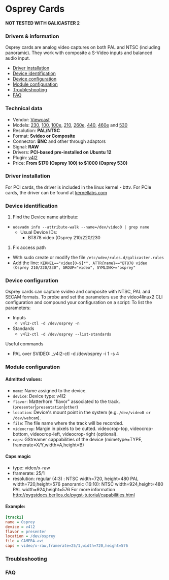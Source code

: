 Osprey Cards
============

**NOT TESTED WITH GALICASTER 2**

### Drivers & information
Osprey cards are analog video captures on both PAL and NTSC (including panoramic). They work with composite a S-Video inputs and balanced audio input.

* [Driver installation](#driver-installation)
* [Device identification](#device-identification)
* [Device configuration](#device-configuration)
* [Module configuration](#module-configuration)
* [Troubleshooting](#troubleshooting)
* [FAQ](#faq)

### Technical data
* Vendor: [Viewcast](http://www.viewcast.com/)
* Models: [230](http://www.viewcast.com/products/osprey-cards/osprey-230), [100](http://www.viewcast.com/products/osprey-cards/osprey-100), [100e](http://www.viewcast.com/products/osprey-cards/osprey-100e), [210](http://www.viewcast.com/products/osprey-cards/osprey-210), [260e](http://www.viewcast.com/products/osprey-cards/osprey-260e), [440](http://www.viewcast.com/products/osprey-cards/osprey-440), [460e](http://www.viewcast.com/products/osprey-cards/osprey-460e) and [530](http://www.viewcast.com/products/osprey-cards/osprey-530)
* Resolution: **PAL/NTSC**
* Format: **Svideo or Composite**
* Connector: **BNC** and other through adaptors
* Signal: **RAW**
* Drivers: **PCI-based pre-installed
on Ubuntu 12**
* Plugin: [v4l2](../V4l2.md)
* Price: **From $170 (Osprey 100)
to $1000 (Osprey 530)**


### Driver installation
For PCI cards, the driver is included in the linux kernel - bttv.
For PCIe cards, the driver can be found at [kernellabs.com](http://www.kernellabs.com/blog/)

### Device identification
1. Find the Device name attribute:
  * `udevadm info --attribute-walk --name=/dev/video0 | grep name`
    * Usual Device IDs:
      * BT878 video (Osprey 210/220/230
1. Fix access path
  * With sudo create or modify the file `/etc/udev/rules.d/galicaster.rules`
  * Add the line: `KERNEL=="video[0-9]*", ATTR{name}=="BT878 video (Osprey 210/220/230", GROUP="video", SYMLINK+="osprey"`

### Device configuration
Osprey cards can capture svideo and composite with NTSC, PAL and SECAM formats. To probe and set the parameters use the video4linux2 CLI configuration and compound your configuration on a script:
To list the parameters:

* Inputs
  * `v4l2-ctl -d /dev/osprey -n`
* Standards
  * `v4l2-ctl -d /dev/osprey --list-standards`

Useful commands
* PAL over SVIDEO: _v4l2-ctl -d /dev/osprey -i 1 -s 4

### Module configuration
#### Admitted values:
* `name`: Name assigned to the device.
* `device`: Device type: v4l2
* `flavor`: Matterhorn "flavor" associated to the track. (`presenter`|`presentation`|`other`)
* `location`: Device's mount point in the system (e.g. `/dev/video0 or /dev/webcam`).
* `file`: The file name where the track will be recorded.
* `videocrop`: Margin in pixels to be cutted. videocrop-top, videocrop-bottom, videocrop-left, videocrop-right (optional).
* `caps`: GStreamer cappabilities of the device (mimetype=TYPE, framerate=X/Y,width=A,height=B)

#### Caps magic
* type: video/x-raw
* framerate: 25/1
* resolution:
regular (4:3) : NTSC width=720, height=480 PAL width=720,height=576
panoramic (16:10): NTSC width=924,height=480 PAL width=924,height=576
For more information http://pygstdocs.berlios.de/pygst-tutorial/capabilities.html

#### Example:
```ini
[track1]
name = Osprey
device = v4l2
flavor = presenter
location = /dev/osprey
file = CAMERA.avi
caps = video/x-raw,framerate=25/1,width=720,height=576
```

### Troubleshooting

### FAQ
